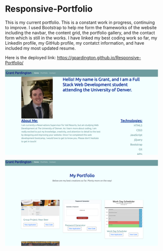 # Responsive-Portfolio
This is my current portfolio. This is a constant work in progress, continuing to improve. I used Bootstrap to help me form the frameworks of the website including the navbar, the content grid, the portfolio gallery, and the contact form which is still in the works. I have linked my best coding work so far, my LinkedIn profile, my GitHub profile, my contatct information, and have included my most updated resume. 

Here is the deployed link: https://gpardington.github.io/Responsive-Portfolio/

![Home Page Screenshot](Assets/Images/PortfolioScreenshot.png?raw=true "Home Page Screenshot")

![Portfolio Screenshot](Assets/Images/PortfolioScreenshot2.png?raw=true "Portfolio Screenshot")
